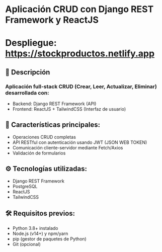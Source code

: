 # Aplicación CRUD con Django REST Framework y ReactJS
# Despliegue: https://stockproductos.netlify.app
## 📝 Descripción

### Aplicación full-stack CRUD (Crear, Leer, Actualizar, Eliminar) desarrollada con:

- Backend: Django REST Framework (API)
- Frontend: ReactJS + TailwindCSS (Interfaz de usuario)

## 🚀 Características principales:

- Operaciones CRUD completas
- API RESTful con autenticación usando JWT (JSON WEB TOKEN)
- Comunicación cliente-servidor mediante Fetch/Axios
- Validación de formularios

## ⚙️ Tecnologías utilizadas:

- Django REST Framework
- PostgreSQL
- ReactJS
- TailwindCSS

## 🛠️ Requisitos previos:

- Python 3.8+ instalado
- Node.js (v14+) y npm/yarn
- pip (gestor de paquetes de Python)
- Git (opcional)
